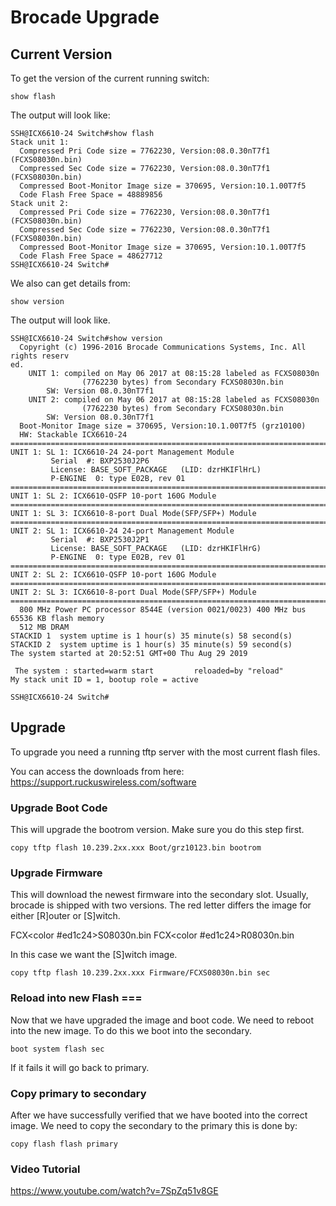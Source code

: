 <!-- TITLE: Upgrade -->
<!-- SUBTITLE: A quick summary of Upgrade -->

# Brocade Upgrade



## Current Version 

To get the version of the current running switch:

```
show flash
```

The output will look like:

```
SSH@ICX6610-24 Switch#show flash
Stack unit 1:
  Compressed Pri Code size = 7762230, Version:08.0.30nT7f1 (FCXS08030n.bin)
  Compressed Sec Code size = 7762230, Version:08.0.30nT7f1 (FCXS08030n.bin)
  Compressed Boot-Monitor Image size = 370695, Version:10.1.00T7f5
  Code Flash Free Space = 48889856
Stack unit 2:
  Compressed Pri Code size = 7762230, Version:08.0.30nT7f1 (FCXS08030n.bin)
  Compressed Sec Code size = 7762230, Version:08.0.30nT7f1 (FCXS08030n.bin)
  Compressed Boot-Monitor Image size = 370695, Version:10.1.00T7f5
  Code Flash Free Space = 48627712
SSH@ICX6610-24 Switch#
```

We also can get details from:

```
show version
```

The output will look like.

```
SSH@ICX6610-24 Switch#show version
  Copyright (c) 1996-2016 Brocade Communications Systems, Inc. All rights reserv                                                                                                                                                             ed.
    UNIT 1: compiled on May 06 2017 at 08:15:28 labeled as FCXS08030n
                (7762230 bytes) from Secondary FCXS08030n.bin
        SW: Version 08.0.30nT7f1
    UNIT 2: compiled on May 06 2017 at 08:15:28 labeled as FCXS08030n
                (7762230 bytes) from Secondary FCXS08030n.bin
        SW: Version 08.0.30nT7f1
  Boot-Monitor Image size = 370695, Version:10.1.00T7f5 (grz10100)
  HW: Stackable ICX6610-24
==========================================================================
UNIT 1: SL 1: ICX6610-24 24-port Management Module
         Serial  #: BXP2530J2P6
         License: BASE_SOFT_PACKAGE   (LID: dzrHKIFlHrL)
         P-ENGINE  0: type E02B, rev 01
==========================================================================
UNIT 1: SL 2: ICX6610-QSFP 10-port 160G Module
==========================================================================
UNIT 1: SL 3: ICX6610-8-port Dual Mode(SFP/SFP+) Module
==========================================================================
UNIT 2: SL 1: ICX6610-24 24-port Management Module
         Serial  #: BXP2530J2P1
         License: BASE_SOFT_PACKAGE   (LID: dzrHKIFlHrG)
         P-ENGINE  0: type E02B, rev 01
==========================================================================
UNIT 2: SL 2: ICX6610-QSFP 10-port 160G Module
==========================================================================
UNIT 2: SL 3: ICX6610-8-port Dual Mode(SFP/SFP+) Module
==========================================================================
  800 MHz Power PC processor 8544E (version 0021/0023) 400 MHz bus
65536 KB flash memory
  512 MB DRAM
STACKID 1  system uptime is 1 hour(s) 35 minute(s) 58 second(s)
STACKID 2  system uptime is 1 hour(s) 35 minute(s) 59 second(s)
The system started at 20:52:51 GMT+00 Thu Aug 29 2019

 The system : started=warm start         reloaded=by "reload"
My stack unit ID = 1, bootup role = active

SSH@ICX6610-24 Switch#

```

## Upgrade

To upgrade you need a running tftp server with the most current flash files.

You can access the downloads from here: https://support.ruckuswireless.com/software

### Upgrade Boot Code

This will upgrade the bootrom version. Make sure you do this step first.

```
copy tftp flash 10.239.2xx.xxx Boot/grz10123.bin bootrom
```

### Upgrade Firmware

This will download the newest firmware into the secondary slot. Usually, brocade is shipped with two versions. The red letter differs the image for either [R]outer or [S]witch.

FCX<color #ed1c24>S</color>08030n.bin
FCX<color #ed1c24>R</color>08030n.bin

In this case we want the [S]witch image.

```
copy tftp flash 10.239.2xx.xxx Firmware/FCXS08030n.bin sec
```

### Reload into new Flash ===

Now that we have upgraded the image and boot code. We need to reboot into the new image. To do this we boot into the secondary.

```
boot system flash sec
```

If it fails it will go back to primary. 

### Copy primary to secondary

After we have successfully verified that we have booted into the correct image. We need to copy the secondary to the primary this is done by:

```
copy flash flash primary
```


### Video Tutorial

https://www.youtube.com/watch?v=7SpZq51v8GE
